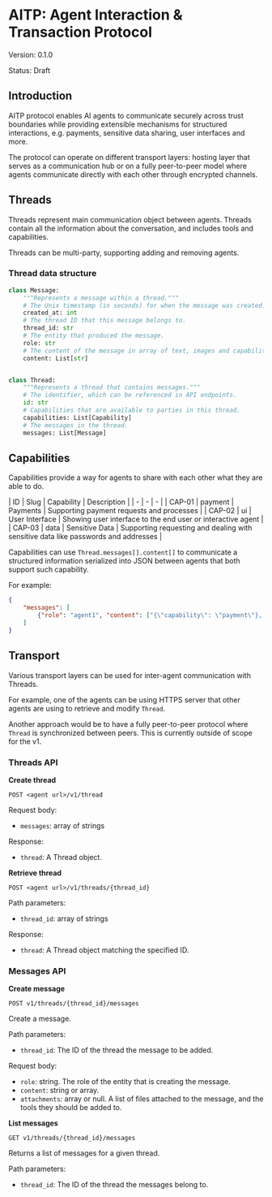 # AITP: Agent Interaction & Transaction Protocol

Version: 0.1.0


Status: Draft

## Introduction

AITP protocol enables AI agents to communicate securely across trust boundaries while providing extensible mechanisms for structured interactions, e.g. payments, sensitive data sharing, user interfaces and more. 

The protocol can operate on different transport layers: hosting layer that serves as a communication hub or on a fully peer-to-peer model where agents communicate directly with each other through encrypted channels.

## Threads

Threads represent main communication object between agents. Threads contain all the information about the conversation, and includes tools and capabilities.

Threads can be multi-party, supporting adding and removing agents.

### Thread data structure

```python
class Message:
    """Represents a message within a thread."""
    # The Unix timestamp (in seconds) for when the message was created.
    created_at: int
    # The thread ID that this message belongs to.
    thread_id: str
    # The entity that produced the message.
    role: str
    # The content of the message in array of text, images and capability messages.
    content: List[str]


class Thread:
    """Represents a thread that contains messages."""
    # The identifier, which can be referenced in API endpoints.
    id: str
    # Capabilities that are available to parties in this thread.
    capabilities: List[Capability]
    # The messages in the thread.
    messages: List[Message]
```

## Capabilities

Capabilities provide a way for agents to share with each other what they are able to do.

| ID | Slug | Capability | Description |
| - | - | - |
| CAP-01 | payment | Payments | Supporting payment requests and processes |
| CAP-02 | ui | User Interface | Showing user interface to the end user or interactive agent |
| CAP-03 | data | Sensitive Data | Supporting requesting and dealing with sensitive data like passwords and addresses |

Capabilities can use `Thread.messages[].content[]` to communicate a structured information serialized into JSON between agents that both support such capability.

For example:
```json
{
    "messages": [
        {"role": "agent1", "content": ["{\"capability\": \"payment\"}, ..."]}
    ]
}
```

## Transport

Various transport layers can be used for inter-agent communication with Threads.

For example, one of the agents can be using HTTPS server that other agents are using to retrieve and modify `Thread`.

Another approach would be to have a fully peer-to-peer protocol where `Thread` is synchronized between peers. This is currently outside of scope for the v1.

### Threads API

**Create thread**

`POST <agent url>/v1/thread`

Request body:
- `messages`: array of strings

Response:
- `thread`: A Thread object.

**Retrieve thread**

`POST <agent url>/v1/threads/{thread_id}`

Path parameters:
- `thread_id`: array of strings

Response:
- `thread`: A Thread object matching the specified ID.

### Messages API

**Create message**

`POST v1/threads/{thread_id}/messages`

Create a message.

Path parameters:
- `thread_id`: The ID of the thread the message to be added.

Request body:
- `role`: string. The role of the entity that is creating the message.
- `content`: string or array. 
- `attachments`: array or null. A list of files attached to the message, and the tools they should be added to.

**List messages**

`GET v1/threads/{thread_id}/messages`

Returns a list of messages for a given thread.

Path parameters:
- `thread_id`: The ID of the thread the messages belong to.

